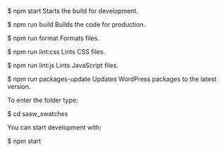 $ npm start
    Starts the build for development.

$ npm run build
  Builds the code for production.

$ npm run format
  Formats files.

$ npm run lint:css
  Lints CSS files.

$ npm run lint:js
  Lints JavaScript files.

$ npm run packages-update
  Updates WordPress packages to the latest version.

To enter the folder type:

  $ cd sasw_swatches

You can start development with:

  $ npm start
